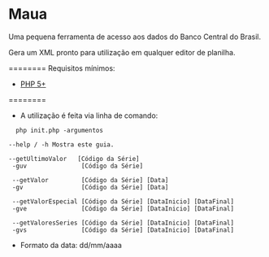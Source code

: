 Maua
========
Uma pequena ferramenta de acesso aos dados do Banco Central do Brasil.

Gera um XML pronto para utilização em qualquer editor de planilha.

========
Requisitos mínimos:

*	[PHP 5+](http://php.net/downloads.php)

========
*	A utilização é feita via linha de comando:
```
  php init.php -argumentos
 ```
 ``` 
 --help / -h Mostra este guia. 
  
 --getUltimoValor   [Código da Série]
  -guv               [Código da Série]
  
  --getValor         [Código da Série] [Data]
  -gv                [Código da Série] [Data]
  
  --getValorEspecial [Código da Série] [DataInicio] [DataFinal]
  -gve               [Código da Série] [DataInicio] [DataFinal]
  
  --getValoresSeries [Código da Série] [DataInicio] [DataFinal]
  -gvs               [Código da Série] [DataInicio] [DataFinal]
  ```

* Formato da data: dd/mm/aaaa
